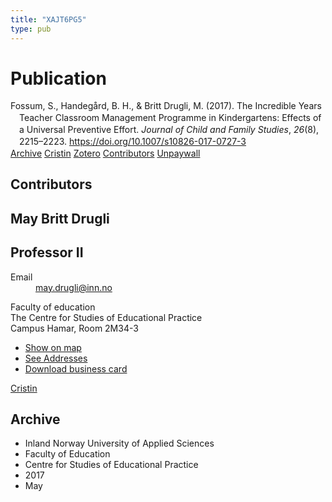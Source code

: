 ```yaml
---
title: "XAJT6PG5"
type: pub
---
```

<h1>Publication</h1>
<article id="csl-bib-container-XAJT6PG5" class="csl-bib-container">
  <div class="csl-bib-body" style="line-height: 1.35; padding-left: 1em; text-indent:-1em;">
  <div class="csl-entry">Fossum, S., Handeg&#xE5;rd, B. H., &amp; Britt Drugli, M. (2017). The Incredible Years Teacher Classroom Management Programme in Kindergartens: Effects of a Universal Preventive Effort. <i>Journal of Child and Family Studies</i>, <i>26</i>(8), 2215&#x2013;2223. <a href="https://doi.org/10.1007/s10826-017-0727-3">https://doi.org/10.1007/s10826-017-0727-3</a></div>
</div>
  <div class="csl-bib-buttons">
    <a href="#taxonomy-article-XAJT6PG5" class="csl-bib-button">Archive</a>
    <a href alt="Cristin URL" class="csl-bib-button">Cristin</a>
    <a href alt="Zotero URL" class="csl-bib-button">Zotero</a>
    <a href="#contributors-article-XAJT6PG5" class="csl-bib-button">Contributors</a>
    <a href="https://munin.uit.no/bitstream/10037/12992/2/article.pdf" class="csl-bib-button">Unpaywall</a>
  </div>
  <div id="csl-bib-meta-container-XAJT6PG5"></div>
</article>
<div id="csl-bib-meta-XAJT6PG5" class="csl-bib-meta">
  <article id="contributors-article-XAJT6PG5" class="contributors-article">
    <h1>Contributors</h1>
    <div class="personas">
<div class="vrtx-hinn-person-card">
<div class="photo">
<i class="lar la-user-circle missing-person"></i>
</div>
<div class="info">
<hgroup><h1>May Britt Drugli</h1>
<h2>Professor II</h2>
</hgroup><dl>
<dt>Email</dt>
<dd>
<a href="mailto:may.drugli@inn.no">may.drugli@inn.no</a>
</dd>
</dl>
<p>
Faculty of education<br>
The Centre for Studies of Educational Practice<br>
Campus Hamar,
Room 2M34-3
</p>
<ul class="vrtx-hinn-links">
<li><a href="https://www.google.com/maps?q=60.79582,11.07304">Show on map</a></li>
<li><a href="https://www.inn.no/english/find-an-employee/may-drugli.html#vrtx-hinn-addresses">See Addresses</a></li>
<li><a href="https://www.inn.no/english/find-an-employee/may-drugli.html?vrtx=vcf">Download business card</a></li>
</ul>
</div>
</div>
<a href="https://app.cristin.no/persons/show.jsf?id=29493" alt="Cristin URL" class="personas-cristin">Cristin</a>
</div>
  </article>
  <article id="taxonomy-article-XAJT6PG5" class="taxonomy-article">
    <h1>Archive</h1>
    <ul>
      <li>Inland Norway University of Applied Sciences</li>
      <li>Faculty of Education</li>
      <li>Centre for Studies of Educational Practice</li>
      <li>2017</li>
      <li>May</li>
    </ul>
  </article>
</div>
